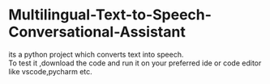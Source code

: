 # Multilingual-Text-to-Speech-Conversational-Assistant
its a python project which converts text into speech.  
To  test it ,download the code and run it on your preferred ide or code editor like vscode,pycharm etc.
